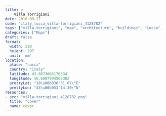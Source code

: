 ```yaml
---
title: > 
    Villa Torrigiani
date: 2018-09-27
code: "italy_lucca_villa-torrigiani_4128782"
tags: ["villa-torrigiani", "map", "architecture", "buildings", "Lucca", "Italy"]
categories: ["Maps"]
draft: false
format:
  width: 210
  height: 297
  unit: 'mm'
location:
  place: "Lucca"
  country: "Italy"
  latitude: 43.8873066176334
  longitude: 10.6087994566382
  prettyLat: "10\u00b036'31.67\"E"
  prettyLon: "43\u00b053'14.30\"N"
resources:
- src: "villa-torrigiani_4128782.png"
  title: "Cover"
  name: cover
---
```


